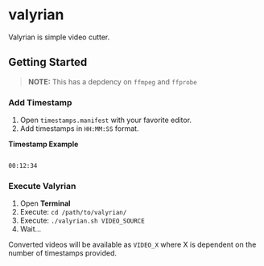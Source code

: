 # valyrian

Valyrian is simple video cutter. 


## Getting Started

> **NOTE:** This has a depdency on `ffmpeg` and `ffprobe`

### Add Timestamp

1. Open `timestamps.manifest` with your favorite editor.
2. Add timestamps in `HH:MM:SS` format.


**Timestamp Example**
```

00:12:34

```
### Execute Valyrian

1. Open **Terminal**
2. Execute: `cd /path/to/valyrian/`
3. Execute: `./valyrian.sh VIDEO_SOURCE`
4. Wait...

Converted videos will be available as `VIDEO_X` where X is dependent on the number of timestamps provided.


